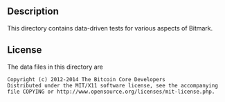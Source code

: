 Description
------------

This directory contains data-driven tests for various aspects of Bitmark.

License
--------

The data files in this directory are

    Copyright (c) 2012-2014 The Bitcoin Core Developers
    Distributed under the MIT/X11 software license, see the accompanying
    file COPYING or http://www.opensource.org/licenses/mit-license.php.

